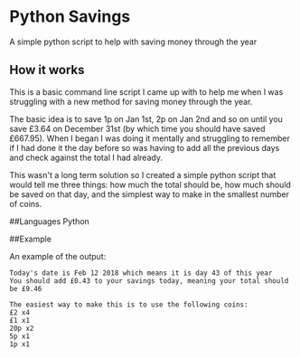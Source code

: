 # Python Savings
A simple python script to help with saving money through the year

## How it works
This is a basic command line script I came up with to help me when I was struggling with a new method for saving money through the year.

The basic idea is to save 1p on Jan 1st, 2p on Jan 2nd and so on until you save £3.64 on December 31st (by which time you should have saved £667.95). When I began I was doing it mentally and struggling to remember if I had done it the day before so was having to add all the previous days and check against the total I had already.

This wasn't a long term solution so I created a simple python script that would tell me three things: how much the total should be, how much should be saved on that day, and the simplest way to make in the smallest number of coins.


##Languages
Python

##Example

An example of the output:

```
Today's date is Feb 12 2018 which means it is day 43 of this year
You should add £0.43 to your savings today, meaning your total should be £9.46

The easiest way to make this is to use the following coins:
£2 x4
£1 x1
20p x2
5p x1
1p x1
```
